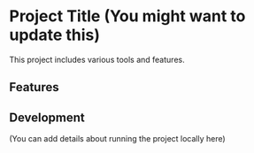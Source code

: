 # Project Title (You might want to update this)

This project includes various tools and features.

## Features

## Development

(You can add details about running the project locally here)
